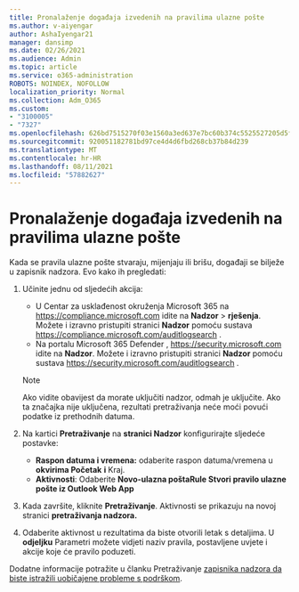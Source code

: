 ```yaml
---
title: Pronalaženje događaja izvedenih na pravilima ulazne pošte
ms.author: v-aiyengar
author: AshaIyengar21
manager: dansimp
ms.date: 02/26/2021
ms.audience: Admin
ms.topic: article
ms.service: o365-administration
ROBOTS: NOINDEX, NOFOLLOW
localization_priority: Normal
ms.collection: Adm_O365
ms.custom:
- "3100005"
- "7327"
ms.openlocfilehash: 626bd7515270f03e1560a3ed637e7bc60b374c5525527205d5f6775e4758f07a
ms.sourcegitcommit: 920051182781bd97ce4d4d6fbd268cb37b84d239
ms.translationtype: MT
ms.contentlocale: hr-HR
ms.lasthandoff: 08/11/2021
ms.locfileid: "57882627"
---
```

# <a name="find-events-performed-on-inbox-rules"></a>Pronalaženje događaja izvedenih na pravilima ulazne pošte

Kada se pravila ulazne pošte stvaraju, mijenjaju ili brišu, događaji se bilježe u zapisnik nadzora. Evo kako ih pregledati:

1. Učinite jednu od sljedećih akcija:
   - U Centar za usklađenost okruženja Microsoft 365 na <https://compliance.microsoft.com> idite na **Nadzor** \> **rješenja**. Možete i izravno pristupiti stranici **Nadzor** pomoću sustava <https://compliance.microsoft.com/auditlogsearch> .
   - Na portalu Microsoft 365 Defender , <https://security.microsoft.com> idite na **Nadzor**. Možete i izravno pristupiti stranici **Nadzor** pomoću sustava <https://security.microsoft.com/auditlogsearch> .

    > [!NOTE]
    > Ako vidite obavijest da morate uključiti nadzor, odmah je uključite. Ako ta značajka nije uključena, rezultati pretraživanja neće moći povući podatke iz prethodnih datuma.

2. Na kartici **Pretraživanje** na **stranici Nadzor** konfigurirajte sljedeće postavke:
   - **Raspon datuma i vremena:** odaberite raspon datuma/vremena u **okvirima Početak** **i** Kraj.
   - **Aktivnosti**: Odaberite **Novo-ulazna poštaRule Stvori pravilo ulazne pošte iz Outlook Web App**

3. Kada završite, kliknite **Pretraživanje**. Aktivnosti se prikazuju na novoj stranici **pretraživanja nadzora.**

4. Odaberite aktivnost u rezultatima da biste otvorili letak s detaljima. U **odjeljku** Parametri možete vidjeti naziv pravila, postavljene uvjete i akcije koje će pravilo poduzeti.

Dodatne informacije potražite u članku Pretraživanje [zapisnika nadzora da biste istražili uobičajene probleme s podrškom](https://docs.microsoft.com/microsoft-365/compliance/auditing-troubleshooting-scenarios).
